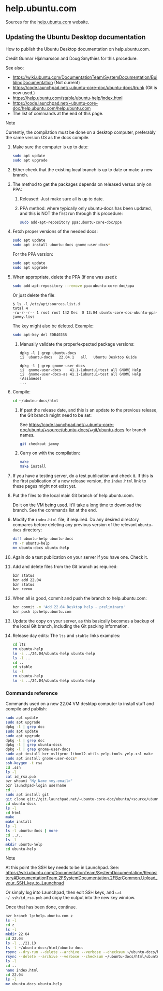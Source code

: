 # help.ubuntu.com

Sources for the [help.ubuntu.com](https://help.ubuntu.com/) website.

## Updating the Ubuntu Desktop documentation

How to publish the Ubuntu Desktop documentation on help.ubuntu.com.

Credit Gunnar Hjalmarsson and Doug Smythies for this procedure.

See also:

* <https://wiki.ubuntu.com/DocumentationTeam/SystemDocumentation/BuildingDocumentation> (Not current)
* <https://code.launchpad.net/~ubuntu-core-doc/ubuntu-docs/trunk> (Git is now used.)
* <https://help.ubuntu.com/stable/ubuntu-help/index.html>
* <https://code.launchpad.net/~ubuntu-core-doc/help.ubuntu.com/help.ubuntu.com>
* The list of commands at the end of this page.

> [!NOTE]
> Currently, the compilation must be done on a desktop computer, preferably the same version OS as the docs compile.

1. Make sure the computer is up to date:

    ```bash
    sudo apt update
    sudo apt upgrade
    ```

2. Either check that the existing local branch is up to date or make a new branch.

3. The method to get the packages depends on released versus only on PPA:

    1. Released: Just make sure all is up to date.

    2. PPA method: where typically only ubuntu-docs has been updated, and this is NOT the first run through this procedure:

        ```bash
        sudo add-apt-repository ppa:ubuntu-core-doc/ppa
        ```

4. Fetch proper versions of the needed docs:

    ```bash
    sudo apt update
    sudo apt install ubuntu-docs gnome-user-docs*
    ```

	For the PPA version:

    ```bash
    sudo apt update
    sudo apt upgrade
    ```

5. When appropriate, delete the PPA (if one was used):

    ```bash
    sudo add-apt-repository --remove ppa:ubuntu-core-doc/ppa
    ```

    Or just delete the file:

    ```text
	$ ls -l /etc/apt/sources.list.d
	total 4
	-rw-r--r-- 1 root root 142 Dec  8 13:04 ubuntu-core-doc-ubuntu-ppa-jammy.list
    ```

    The key might also be deleted. Example:

    ```bash
    sudo apt-key del EDB402B8
    ```

    1. Manually validate the proper/expected package versions:

        ```text
        dpkg -l | grep ubuntu-docs
        ii  ubuntu-docs   22.04.1   all   Ubuntu Desktop Guide
        ```

        ```text
        dpkg -l | grep gnome-user-docs
        ii  gnome-user-docs    41.1-1ubuntu1+test all GNOME Help
        ii  gnome-user-docs-as 41.1-1ubuntu1+test all GNOME Help (Assamese)
        ...
        ```

6. Compile:

    ```bash
	cd ~/ubutnu-docs/html
    ```

    1. If past the release date, and this is an update to the previous release, the Git branch might need to be set:

        See <https://code.launchpad.net/~ubuntu-core-doc/ubuntu/+source/ubuntu-docs/+git/ubuntu-docs> for branch names.

        ```bash
        git checkout jammy
        ```

    2. Carry on with the compilation:

        ```bash
        make
        make install
        ```

7. If you have a testing server, do a test publication and check it. If this is the first publication of a new release version, the `index.html` link to these pages might not exist yet.

8. Put the files to the local main Git branch of help.ubuntu.com.

    Do it on the VM being used. It'll take a long time to download the branch.
    See the commands list at the end.

9. Modify the `index.html` file, if required. Do any desired directory compares before deleting any previous version of the relevant `ubuntu-docs` directory:

    ```bash
    diff ubuntu-help ubuntu-docs
    rm -r ubuntu-help
    mv ubuntu-docs ubuntu-help
    ```

10. Again do a test publication on your server if you have one. Check it.

11. Add and delete files from the Git branch as required:

    ```bash
    bzr status
    bzr add 22.04
    bzr status
    bzr revno
    ```

12. When all is good, commit and push the branch to help.ubuntu.com:

    ```bash
    bzr commit -m 'Add 22.04 Desktop help - preliminary'
    bzr push lp:help.ubuntu.com
    ```

13. Update the copy on your server, as this basically becomes a backup of the local Git branch, including the Git packing information.

14. Release day edits: The `lts` and `stable` links examples:

    ```bash
    cd lts
    rm ubuntu-help
    ln -s ../24.04/ubuntu-help ubuntu-help
    ls -l ..
    cd ..
    cd stable
    ls -l
    rm ubuntu-help
    ln -s ../24.04/ubuntu-help ubuntu-help
    ```

### Commands reference

Commands used on a new 22.04 VM desktop computer to install stuff and compile and publish:

```bash
sudo apt update
sudo apt upgrade
dpkg -l | grep doc
sudo apt update
sudo apt upgrade
dpkg -l | grep doc
dpkg -l | grep ubuntu-docs
dpkg -l | grep gnome-user-docs
sudo apt install bzr xsltproc libxml2-utils yelp-tools yelp-xsl make
sudo apt install gnome-user-docs*
ssh-keygen -t rsa
cd .ssh
ls -l
cat id_rsa.pub
bzr whoami "My Name <my-email>"
bzr launchpad-login username
cd ..
sudo apt install git
git clone git://git.launchpad.net/~ubuntu-core-doc/ubuntu/+source/ubuntu-docs
cd ubuntu-docs
ls -l
cd html
make
make install
ls -l
ls -l ubuntu-docs | more
cd ../..
ls -l
mkdir ubuntu-help
cd ubuntu-help
```

> [!NOTE]
> At this point the SSH key needs to be in Launchpad. See:
<https://wiki.ubuntu.com/DocumentationTeam/SystemDocumentation/Repository#DocumentationTeam.2FSystemDocumentation.2FBzrCommon.Upload_your_SSH_key_to_Launchpad>
>
> Or simply log into Launchpad, then edit SSH keys, and `cat ~/.ssh/id_rsa.pub` and copy the output into the new key window.
>
> Once that has been done, continue.

```bash
bzr branch lp:help.ubuntu.com z
ls -l
cd z
ls -l
mkdir 22.04
cd 22.04
ls -l ../21.10
ls -l ~/ubuntu-docs/html/ubuntu-docs
rsync --dry-run --delete --archive --verbose --checksum ~/ubuntu-docs/html/ubuntu-docs ./
rsync --delete --archive --verbose --checksum ~/ubuntu-docs/html/ubuntu-docs ./
ls -l
cd ..
nano index.html
cd 22.04
ls -l
mv ubuntu-docs ubuntu-help
```

